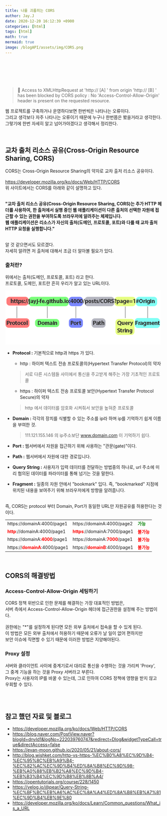 ```yaml
---
title: 나를 괴롭히는 CORS
author: Jay.J
date: 2020-12-20 16:12:39 +0900
categories: [html]
tags: [html]
math: true
mermaid: true
image: /blogAPI/assets/img/CORS.png
---
```


<br>

## &nbsp;

> 🚨 Access to XMLHttpRequest at 'http:// [A] ' from origin 'http:// [B] ' has been blocked by CORS policy : No 'Access-Control-Allow-Origin' header is present on the requested resource.

웹 프로젝트를 구축하거나 운영하다보면 한번씩은 나타나는 오류이다.<br>
그리고 생각보다 자주 나타나는 오류이기 때문에 누구나 한번쯤은 봤을거라고 생각한다.<br>
그렇기에 한번 자세히 알고 넘어가야겠다고 생각해서 정리한다.<br>

<br>

## 교차 출처 리소스 공유(Cross-Origin Resource Sharing, CORS)

CORS는 Cross-Origin Resource Sharing의 약자로 교차 출저 리소스 공유이다.<br>
<br>
<a href="https://developer.mozilla.org/ko/docs/Web/HTTP/CORS" target="_blank">https://developer.mozilla.org/ko/docs/Web/HTTP/CORS</a><br>
위 사이트에서는 CORS를 아래와 같이 설명하고 있다.<br>
<br>

<b>"교차 출처 리소스 공유(Cross-Origin Resource Sharing, CORS)는 추가 HTTP 헤더를 사용하여, 한 출처에서 실행 중인 웹 애플리케이션이 다른 출처의 선택한 자원에 접근할 수 있는 권한을 부여하도록 브라우저에 알려주는 체제입니다.<br>
웹 애플리케이션은 리소스가 자신의 출처(도메인, 프로토콜, 포트)와 다를 때 교차 출처 HTTP 요청을 실행합니다."</b>

<br>
알 것 같으면서도 모르겠다.<br>
자세히 알려면 저 출처에 대해서 조금 더 알아볼 필요가 있다.<br>

### 출처란?

위에서는 출처(도메인, 프로토콜, 포트) 라고 한다.<br>
프로토콜, 도메인, 포트란 흔히 우리가 알고 있는 URL이다.<br>

<img src="/assets/img/html/CORS.png" alt="">

- <b>Protocol : </b> 기본적으로 http과 https 가 있다. <Br>
  - http : 하이퍼 텍스트 전송 프로토콜의(Hypertext Transfer Protocol)의 약자
  > 서로 다른 시스템들 사이에서 통신을 주고받게 해주는 가장 기초적인 프로토콜

  - https : 하이퍼 텍스트 전송 프로토콜 보안(Hypertext Transfer Protocol Secure)의 약자
  > http 에서 데이터를 암호화 시켜줘서 보안을 높혀준 프로토콜

- <b>Domain : </b>각각의 장치를 식별할 수 있는 주소를 ip라 하며 ip를 기억하기 쉽게 이름을 부여한 것.
  > 111.121.155.146 의 ip주소보단 www.domain.com 이 기억하기 쉽다.

- <b>Port : </b>웹서버에서 자원을 접근하기 위해 사용하는 "관문(gate)"이다.
- <b>Path :</b> 웹서버에서 자원에 대한 경로입니다.
- <b>Query String : </b>사용자가 입력 데이터를 전달하는 방법중의 하나로, url 주소에 미리 협의된 데이터를 파라미터를 통해 넘기는 것을 말한다.
- <b>Fragment :</b> 일종의 자원 안에서 "bookmark" 입다. 즉, "bookmarked" 지점에 위치된 내용을 보여주기 위해 브라우저에게 방향을 알려줍니다.

<br>
즉, CORS는 protocol 부터 Domain, Port가 동일한 URL만 자원공유를 허용한다는 것이다.<br>

<table>
  <tr>
    <td>https://domainA:4000/page1</td>
    <td>https://domainA:4000/page2</td>
    <td><b style='color:green'>가능</b></td>
  </tr>
  <tr>
    <td><b style='color:red'>http</b>://domainA:4000/page1</td>
    <td><b style='color:red'>https</b>://domainA:7000/page1</td>
    <td><b style='color:red'>불가능</b></td>
  </tr>
  <tr>
    <td>https://domainA:<b style='color:red'>4000</b>/page1</td>
    <td>https://domainA:<b style='color:red'>7000</b>/page1</td>
    <td><b style='color:red'>불가능</b></td>
  </tr>
  <tr>
    <td>https://<b style='color:red'>domainA</b>:4000/page1</td>
    <td>https://<b style='color:red'>domainB</b>:4000/page1</td>
    <td><b style='color:red'>불가능</b></td>
  </tr>
</table>

<br>

## CORS의 해결방법

### Access-Control-Allow-Origin 세팅하기

CORS 정책 위반으로 인한 문제를 해결하는 가장 대표적인 방법은,<br>
서버 측에서 Access-Control-Allow-Origin 헤더에 접근권한을 설정해 주는 방법이다.<br>
<br>
권한에는 "*"를 설정하게 된다면 모든 외부 출처에서 접속을 할 수 있게 된다.<br>
이 방법은 모든 외부 출처에서 허용하기 때문에 오류가 날 일이 없어 편하지만<br>
보안 이슈에 직면할 수 있기 때문에 이러한 방법은 지양해야된다.

### Proxy 설정

서버와 클라이언트 사이에 중계기로서 대리로 통신을 수행하는 것을 가리켜 'Proxy', <br>
그 중계 기능을 하는 것을 Proxy 서버라고 부른다.<br>
Proxy는 사용자의 IP를 바꿀 수 있는데, 그로 인하여 CORS 정책에 영향을 받지 않고 우회할 수 있다.

<br>
<br>

## 참고 했던 자료 및 블로그
 - <a href="https://developer.mozilla.org/ko/docs/Web/HTTP/CORS" target="_blank">https://developer.mozilla.org/ko/docs/Web/HTTP/CORS</a>
 - <a href="https://blog.naver.com/PostView.naver?blogId=dnvld1&logNo=222039760747&redirect=Dlog&widgetTypeCall=true&directAccess=false" target="_blank">https://blog.naver.com/PostView.naver?blogId=dnvld1&logNo=222039760747&redirect=Dlog&widgetTypeCall=true&directAccess=false</a>
 - <a href="https://evan-moon.github.io/2020/05/21/about-cors/" target="_blank">https://evan-moon.github.io/2020/05/21/about-cors/</a>
 - <a href="http://blog.wishket.com/http-vs-https-%EC%B0%A8%EC%9D%B4-%EC%95%8C%EB%A9%B4-%EC%82%AC%EC%9D%B4%ED%8A%B8%EC%9D%98-%EB%A0%88%EB%B2%A8%EC%9D%B4-%EB%B3%B4%EC%9D%B8%EB%8B%A4/" target="_blank">http://blog.wishket.com/http-vs-https-%EC%B0%A8%EC%9D%B4-%EC%95%8C%EB%A9%B4-%EC%82%AC%EC%9D%B4%ED%8A%B8%EC%9D%98-%EB%A0%88%EB%B2%A8%EC%9D%B4-%EB%B3%B4%EC%9D%B8%EB%8B%A4/</a>
 - <a href="https://opentutorials.org/course/228/1450" target="_blank">https://opentutorials.org/course/228/1450</a>
 - <a href="https://velog.io/@pear/Query-String-%EC%BF%BC%EB%A6%AC%EC%8A%A4%ED%8A%B8%EB%A7%81%EC%9D%B4%EB%9E%80" target="_blank">https://velog.io/@pear/Query-String-%EC%BF%BC%EB%A6%AC%EC%8A%A4%ED%8A%B8%EB%A7%81%EC%9D%B4%EB%9E%80</a>
- <a href="https://developer.mozilla.org/ko/docs/Learn/Common_questions/What_is_a_URL" target="_blank">https://developer.mozilla.org/ko/docs/Learn/Common_questions/What_is_a_URL</a>
